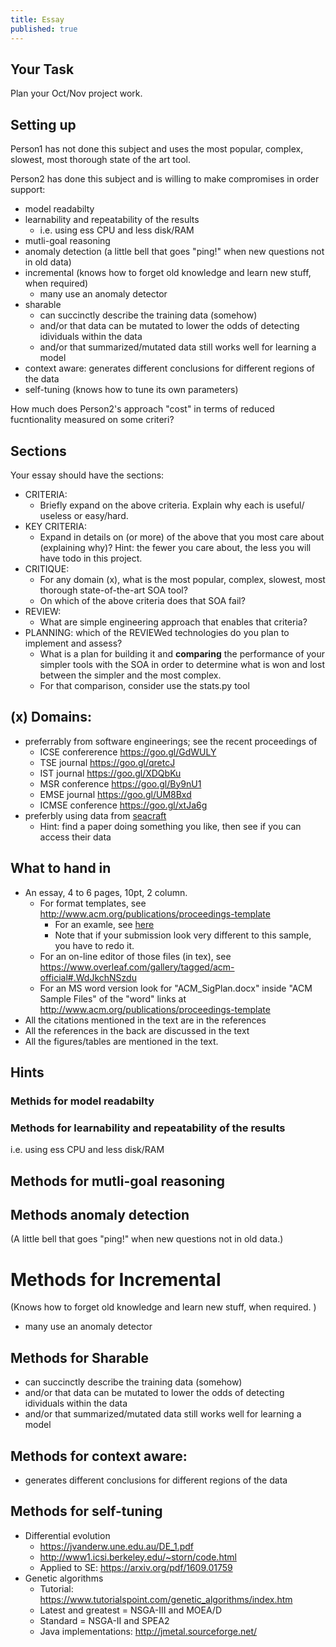 ```yaml
---
title: Essay
published: true
---
```


## Your Task

Plan your Oct/Nov project work.

## Setting up

Person1 has not done this subject and uses the most popular, complex, slowest, most thorough state
of the art tool.

Person2 has done this subject and is willing to make compromises in order support:

- model readabilty
- learnability and repeatability of the results
    - i.e. using ess CPU and less disk/RAM
- mutli-goal reasoning
- anomaly detection (a little bell that goes "ping!" when new questions not in old data)
- incremental (knows how to forget old knowledge and learn new stuff, when required)
   - many use an anomaly detector
- sharable 
    - can succinctly describe the training data (somehow)
    - and/or that data can be mutated to lower the odds of detecting idividuals within the data
    - and/or that summarized/mutated data still works well for learning a model
- context aware: generates different conclusions for different regions of the data
- self-tuning (knows how to tune its own parameters)

How much does Person2's approach "cost" in terms of reduced fucntionality
measured on some criteri?

## Sections

Your essay should have the sections:

- CRITERIA: 
    - Briefly expand on the above criteria. Explain why each is useful/ useless or easy/hard.
- KEY CRITERIA: 
    - Expand in details on  (or more) of the above that you most care about (explaining why)?  Hint: the fewer you care about, the
  less you will have todo in this project.
- CRITIQUE: 
    - For any domain (x), what is the most popular, complex, slowest, most thorough state-of-the-art SOA tool?
    - On which of the above criteria does that SOA fail?
- REVIEW:
    - What are   simple engineering approach that enables that criteria?
- PLANNING: which of the REVIEWed technologies do you plan to implement and assess?
    - What is a plan for building it and **comparing** the performance of your simpler tools with
      the SOA in  order to determine what is won and lost between the simpler and the most complex.
    - For that comparison, consider use the stats.py tool 

## (x) Domains:

- preferrably from software engineerings;   see the recent proceedings of 
    - ICSE confererence https://goo.gl/GdWULY
    - TSE journal https://goo.gl/qretcJ
    - IST journal https://goo.gl/XDQbKu
    - MSR conference https://goo.gl/By9nU1
    - EMSE journal https://goo.gl/UM8Bxd
    - ICMSE conference https://goo.gl/xtJa6g
- preferbly using data from [seacraft](tiny.cc/seacraft)
    - Hint: find a paper doing something you like, then see if you can access their data

## What to hand in

- An essay, 4 to 6 pages, 10pt, 2 column.
    - For format templates, see 
      http://www.acm.org/publications/proceedings-template
         - For an examle, see [here](img/sample-essay.pdf)
         - Note that if your submission look very different to this sample, you have to redo it.
    - For an on-line editor of those files (in tex), see https://www.overleaf.com/gallery/tagged/acm-official#.WdJkchNSzdu
    - For an MS word version look for "ACM_SigPlan.docx" inside "ACM Sample Files" of the
      "word" links at http://www.acm.org/publications/proceedings-template
- All the citations mentioned in the text are in the references
- All the references in the back are discussed in the text
- All the figures/tables are mentioned in the text.

## Hints

### Methids for  model readabilty
### Methods for learnability and repeatability of the results

i.e. using ess CPU and less disk/RAM
## Methods for mutli-goal reasoning
## Methods  anomaly detection 

(A little bell that goes "ping!" when new questions not in old data.)

# Methods for Incremental

(Knows how to forget old knowledge and learn new stuff, when required. )
   - many use an anomaly detector

## Methods for Sharable 

- can succinctly describe the training data (somehow)
- and/or that data can be mutated to lower the odds of detecting idividuals within the data
- and/or that summarized/mutated data still works well for learning a model

## Methods for context aware: 

- generates different conclusions for different regions of the data

## Methods for self-tuning

- Differential evolution
     - https://jvanderw.une.edu.au/DE_1.pdf
     - http://www1.icsi.berkeley.edu/~storn/code.html
     - Applied to SE: https://arxiv.org/pdf/1609.01759
- Genetic algorithms
     - Tutorial: https://www.tutorialspoint.com/genetic_algorithms/index.htm
     - Latest and greatest = NSGA-III and MOEA/D
     - Standard = NSGA-II and SPEA2
     - Java implementations: http://jmetal.sourceforge.net/
